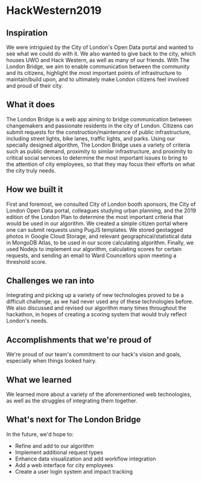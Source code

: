 # HackWestern2019


## Inspiration
We were intriguied by the City of London's Open Data portal and wanted to see what we could do with it. We also wanted to give back to the city, which houses UWO and Hack Western, as well as many of our friends. With The London Bridge, we aim to enable communication between the community and its citizens, highlight the most important points of infrastructure to maintain/build upon, and to ultimately make London citizens feel involved and proud of their city.

## What it does
The London Bridge is a web app aiming to bridge communication between changemakers and passionate residents in the city of London. Citizens can submit requests for the construction/maintenance of public infrastructure, including street lights, bike lanes, traffic lights, and parks. Using our specially designed algorithm, The London Bridge uses a variety of criteria such as public demand, proximity to similar infrastructure, and proximity to critical social services to determine the most important issues to bring to the attention of city employees, so that they may focus their efforts on what the city truly needs.

## How we built it
First and foremost, we consulted City of London booth sponsors, the City of London Open Data portal, colleagues studying urban planning, and the 2019 edition of the London Plan to determine the most important criteria that would be used in our algorithm. We created a simple citizen portal where one can submit requests using PugJS templates. We stored geotagged photos in Google Cloud Storage, and relevant geographical/statistical data in MongoDB Atlas, to be used in our score calculating algorithm. Finally, we used Nodejs to implement our algorithm, calculating scores for certain requests, and sending an email to Ward Councellors upon meeting a threshold score.

## Challenges we ran into
Integrating and picking up a variety of new technologies proved to be a difficult challenge, as we had never used any of these technologies before. We also discussed and revised our algorithm many times throughout the hackathon, in hopes of creating a scoring system that would truly reflect London's needs.

## Accomplishments that we're proud of
We're proud of our team's commitment to our hack's vision and goals, especially when things looked hairy.

## What we learned
We learned more about a variety of the aforementioned web technologies, as well as the struggles of integrating them together.

## What's next for The London Bridge
In the future, we'd hope to:
- Refine and add to our algorithm
- Implement additional request types
- Enhance data visualization and add workflow integration
- Add a web interface for city employees
- Create a user login system and impact tracking

